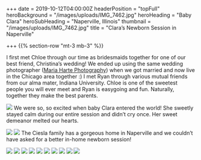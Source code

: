 +++
date = 2019-10-12T04:00:00Z
headerPosition = "topFull"
heroBackground = "/images/uploads/IMG_7462.jpg"
heroHeading = "Baby Clara"
heroSubHeading = "Naperville, Illinois"
thumbnail = "/images/uploads/IMG_7462.jpg"
title = "Clara’s Newborn Session in Naperville"

+++
{{% section-row "mt-3 mb-3" %}}

I first met Chloe through our time as bridesmaids together for one of our best friend, Christina’s wedding! We ended up using the same wedding photographer ([Maria Harte Photography](https://www.mariahartephotography.com/)) when we got married and now live in the Chicago area together :) I met Ryan through various mutual friends from our alma mater, Indiana University. Chloe is one of the sweetest people you will ever meet and Ryan is easygoing and fun. Naturally, together they make the best parents.

![](/images/uploads/IMG_7586.jpg)
We were so, so excited when baby Clara entered the world! She sweetly stayed calm during our entire session and didn’t cry once. Her sweet demeanor melted our hearts.

![](/images/uploads/IMG_7462.jpg)
![](/images/uploads/IMG_7581.jpg)
The Ciesla family has a gorgeous home in Naperville and we couldn’t have asked for a better in-home newborn session!

![](/images/uploads/IMG_7428.jpg)
![](/images/uploads/IMG_7423.jpg)
![](images/uploads/c1.jpg)
![](/images/uploads/IMG_7401.jpg)
![](/images/uploads/c3.jpg)
![](/images/uploads/IMG_7531.jpg)
![](/images/uploads/c2.jpg)
![](/images/uploads/IMG_7423.jpg)
![](/images/uploads/c4.jpg)
![](/images/uploads/IMG_7384.jpg)